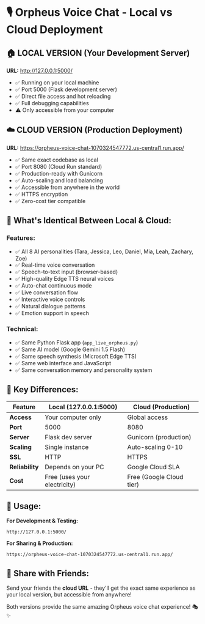# 🎙️ Orpheus Voice Chat - Local vs Cloud Deployment

## 🏠 **LOCAL VERSION** (Your Development Server)
**URL:** http://127.0.0.1:5000/
- ✅ Running on your local machine
- ✅ Port 5000 (Flask development server)
- ✅ Direct file access and hot reloading
- ✅ Full debugging capabilities
- ⚠️ Only accessible from your computer

## ☁️ **CLOUD VERSION** (Production Deployment) 
**URL:** https://orpheus-voice-chat-1070324547772.us-central1.run.app/
- ✅ Same exact codebase as local
- ✅ Port 8080 (Cloud Run standard)
- ✅ Production-ready with Gunicorn
- ✅ Auto-scaling and load balancing
- ✅ Accessible from anywhere in the world
- ✅ HTTPS encryption
- ✅ Zero-cost tier compatible

## 🔄 **What's Identical Between Local & Cloud:**

### Features:
- ✅ All 8 AI personalities (Tara, Jessica, Leo, Daniel, Mia, Leah, Zachary, Zoe)
- ✅ Real-time voice conversation
- ✅ Speech-to-text input (browser-based)
- ✅ High-quality Edge TTS neural voices
- ✅ Auto-chat continuous mode
- ✅ Live conversation flow
- ✅ Interactive voice controls
- ✅ Natural dialogue patterns
- ✅ Emotion support in speech

### Technical:
- ✅ Same Python Flask app (`app_live_orpheus.py`)
- ✅ Same AI model (Google Gemini 1.5 Flash)
- ✅ Same speech synthesis (Microsoft Edge TTS)
- ✅ Same web interface and JavaScript
- ✅ Same conversation memory and personality system

## 🎯 **Key Differences:**

| Feature | Local (127.0.0.1:5000) | Cloud (Production) |
|---------|-------------------------|-------------------|
| **Access** | Your computer only | Global access |
| **Port** | 5000 | 8080 |
| **Server** | Flask dev server | Gunicorn (production) |
| **Scaling** | Single instance | Auto-scaling 0-10 |
| **SSL** | HTTP | HTTPS |
| **Reliability** | Depends on your PC | Google Cloud SLA |
| **Cost** | Free (uses your electricity) | Free (Google Cloud tier) |

## 🚀 **Usage:**

**For Development & Testing:**
```
http://127.0.0.1:5000/
```

**For Sharing & Production:**
```
https://orpheus-voice-chat-1070324547772.us-central1.run.app/
```

## 📱 **Share with Friends:**

Send your friends the **cloud URL** - they'll get the exact same experience as your local version, but accessible from anywhere!

Both versions provide the same amazing Orpheus voice chat experience! 🎭✨

